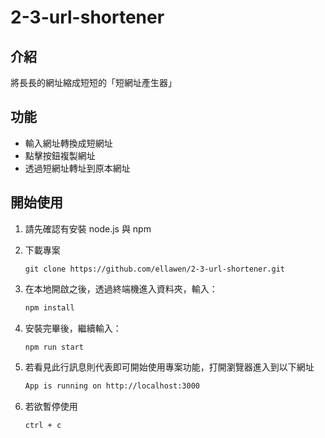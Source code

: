 # 2-3-url-shortener
## 介紹

將長長的網址縮成短短的「短網址產生器」

## 功能

- 輸入網址轉換成短網址
- 點擊按鈕複製網址
- 透過短網址轉址到原本網址

## 開始使用

1. 請先確認有安裝 node.js 與 npm
2. 下載專案
    ```
    git clone https://github.com/ellawen/2-3-url-shortener.git
    ```
3. 在本地開啟之後，透過終端機進入資料夾，輸入：

   ```bash
   npm install
   ```

4. 安裝完畢後，繼續輸入：

   ```bash
   npm run start
   ```

5. 若看見此行訊息則代表即可開始使用專案功能，打開瀏覽器進入到以下網址

   ```bash
   App is running on http://localhost:3000
   ```

6. 若欲暫停使用

   ```bash
   ctrl + c
   ```
